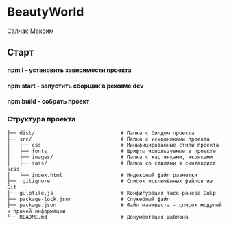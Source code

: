 # BeautyWorld
Салчак Максим

## Старт
#### npm i – установить зависимости проекта
#### npm start - запустить сборщик в режиме dev
#### npm build - собрать проект

### Структура проекта

```
├── dist/                            # Папка с билдом проекта
├── src/                             # Папка с исходниками проекта
│   ├── css                          # Минифицированные стили проекта
│   ├── fonts                        # Шрифты используемые в проекте
│   ├── images/                      # Папка с картинками, иконками
│   ├── sass/                        # Папка со стилями в синтаксисе scss
│   └── index.html                   # Индексный файл разметки
├── .gitignore                       # Список исключённых файлов из Git
├── gulpfile.js                      # Конфигурация таск-ранера Gulp
├── package-lock.json                # Служебный файл
├── package.json                     # Файл манифеста - список модулей и прочей информации
└── README.md                        # Документация шаблона
```